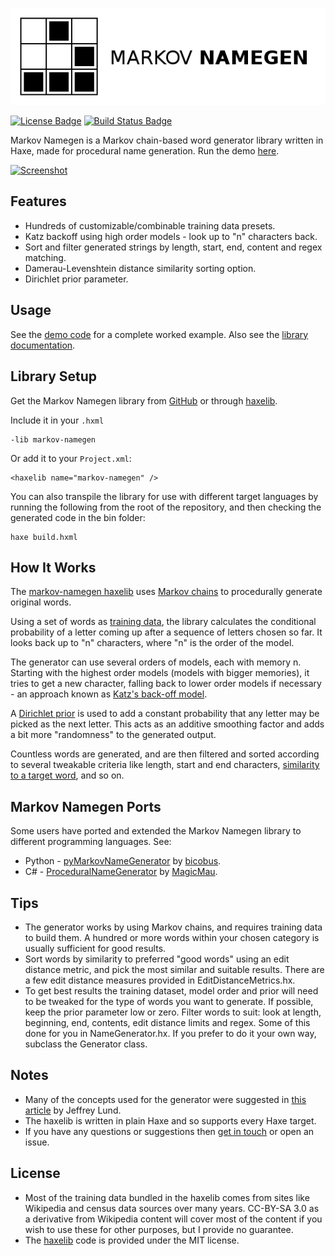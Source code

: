 [![Markov Namegen logo](https://github.com/Tw1ddle/markov-namegen-lib/blob/master/screenshots/markovnamegen_logo.png?raw=true "Markov Namegen Procedural Random Name Generator Project logo")](https://www.samcodes.co.uk/project/markov-namegen/)

[![License Badge](https://img.shields.io/:license-mit-blue.svg?style=flat-square)](https://github.com/Tw1ddle/markov-namegen-lib/blob/master/LICENSE)
[![Build Status Badge](https://ci.appveyor.com/api/projects/status/github/Tw1ddle/markov-namegen-lib)](https://ci.appveyor.com/project/Tw1ddle/markov-namegen-lib)

Markov Namegen is a Markov chain-based word generator library written in Haxe, made for procedural name generation. Run the demo [here](https://www.samcodes.co.uk/project/markov-namegen/).

[![Screenshot](https://github.com/Tw1ddle/MarkovNameGenerator/blob/master/screenshots/screenshot2.png?raw=true "Markov Namegen Procedural Random Name Generator screenshot 2")](https://www.samcodes.co.uk/project/markov-namegen/)

## Features
* Hundreds of customizable/combinable training data presets.
* Katz backoff using high order models - look up to "n" characters back.
* Sort and filter generated strings by length, start, end, content and regex matching.
* Damerau-Levenshtein distance similarity sorting option.
* Dirichlet prior parameter.

## Usage

See the [demo code](https://github.com/Tw1ddle/MarkovNameGenerator) for a complete worked example. Also see the [library documentation](https://tw1ddle.github.io/markov-namegen-lib/).

## Library Setup

Get the Markov Namegen library from [GitHub](https://github.com/Tw1ddle/markov-namegen-lib) or through [haxelib](https://lib.haxe.org/p/markov-namegen/).

Include it in your ```.hxml```
```
-lib markov-namegen
```

Or add it to your ```Project.xml```:
```
<haxelib name="markov-namegen" />
```

You can also transpile the library for use with different target languages by running the following from the root of the repository, and then checking the generated code in the bin folder:

```
haxe build.hxml
```

## How It Works

The [markov-namegen haxelib](https://lib.haxe.org/p/markov-namegen) uses [Markov chains](https://en.wikipedia.org/wiki/Markov_chain) to procedurally generate original words.

Using a set of words as [training data](https://en.wikipedia.org/wiki/Machine_learning), the library calculates the conditional probability of a letter coming up after a sequence of letters chosen so far. It looks back up to "n" characters, where "n" is the order of the model.

The generator can use several orders of models, each with memory n. Starting with the highest order models (models with bigger memories), it tries to get a new character, falling back to lower order models if necessary - an approach known as [Katz's back-off model](https://en.wikipedia.org/wiki/Katz%27s_back-off_model).

A [Dirichlet prior](https://en.wikipedia.org/wiki/Dirichlet_distribution#Special_cases) is used to add a constant probability that any letter may be picked as the next letter. This acts as an additive smoothing factor and adds a bit more "randomness" to the generated output.

Countless words are generated, and are then filtered and sorted according to several tweakable criteria like length, start and end characters, [similarity to a target word](https://en.wikipedia.org/wiki/Levenshtein_distance), and so on.

## Markov Namegen Ports

Some users have ported and extended the Markov Namegen library to different programming languages. See:

* Python - [pyMarkovNameGenerator](https://github.com/bicobus/pyMarkovNameGenerator) by [bicobus](https://github.com/bicobus).
* C# - [ProceduralNameGenerator](https://github.com/MagicMau/ProceduralNameGenerator) by [MagicMau](https://github.com/MagicMau). 

## Tips
* The generator works by using Markov chains, and requires training data to build them. A hundred or more words within your chosen category is usually sufficient for good results.
* Sort words by similarity to preferred "good words" using an edit distance metric, and pick the most similar and suitable results. There are a few edit distance measures provided in EditDistanceMetrics.hx.
* To get best results the training dataset, model order and prior will need to be tweaked for the type of words you want to generate. If possible, keep the prior parameter low or zero. Filter words to suit: look at length, beginning, end, contents, edit distance limits and regex. Some of this done for you in NameGenerator.hx. If you prefer to do it your own way, subclass the Generator class.

## Notes
* Many of the concepts used for the generator were suggested in [this article](http://www.roguebasin.com/index.php?title=Names_from_a_high_order_Markov_Process_and_a_simplified_Katz_back-off_scheme) by Jeffrey Lund.
* The haxelib is written in plain Haxe and so supports every Haxe target.
* If you have any questions or suggestions then [get in touch](https://twitter.com/Sam_Twidale) or open an issue.

## License
* Most of the training data bundled in the haxelib comes from sites like Wikipedia and census data sources over many years. CC-BY-SA 3.0 as a derivative from Wikipedia content will cover most of the content if you wish to use these for other purposes, but I provide no guarantee.
* The [haxelib](https://lib.haxe.org/p/markov-namegen/) code is provided under the MIT license.